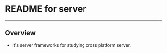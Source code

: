 # **README for server** #
***


## **Overview** ##
 * It's server frameworks for studying cross platform server.
